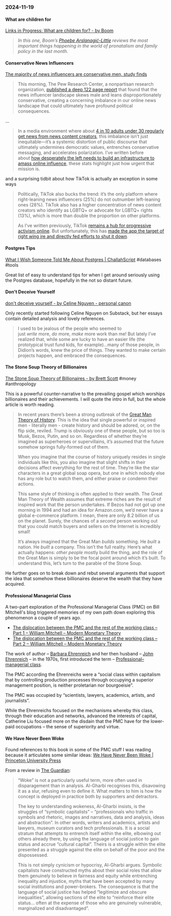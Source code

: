 ### 2024-11-19
#### What are children for
[Links in Progress: What are children for?  - by Boom](https://www.worksinprogress.news/p/links-in-progress-what-are-children)

> _In this one, Boom’s [Phoebe Arslanagić-Little](https://x.com/pmarslanagic?lang=en-GB) reviews the most important things happening in the world of pronatalism and family policy in the last month._

#### Conservative News Influencers
[The majority of news influencers are conservative men, study finds](https://www.usermag.co/p/the-majority-of-news-influencers)

> This morning, The Pew Research Center, a nonpartisan research organization, [published a deep 122 page report](https://www.pewresearch.org/journalism/2024/11/18/americas-news-influencers/) that found that the news influencer landscape skews male and leans disproportionately conservative, creating a concerning imbalance in our online news landscape that could ultimately have profound political consequences.

…

> In a media environment where about [4 in 10 adults under 30 regularly get news from news content creators](https://www.pewresearch.org/journalism/2024/11/18/americas-news-influencers/), this imbalance isn’t just inequitable—it’s a systemic distortion of public discourse that ultimately undermines democratic values, entrenches conservative messaging, and accelerates polarization. I've written before about [how desperately the left needs to build an infrastructure to amass online influence](https://www.usermag.co/p/why-democrats-wont-build-their-own), these stats highlight just how urgent that mission is.

and a surprising tidbit about how TikTok is actually an exception in some ways

> Politically, TikTok also bucks the trend: it’s the only platform where right-leaning news influencers (25%) do not outnumber left-leaning ones (28%). TikTok also has a higher concentration of news content creators who identify as LGBTQ+ or advocate for LGBTQ+ rights (13%), which is more than double the proportion on other platforms.
> 
> As I've written previously, TikTok [remains a hub for progressive activism online](https://www.washingtonpost.com/technology/2024/06/13/influencers-biden-tiktok-ban/). But unfortunately, this has [made the app the target of right wing ire and directly fed efforts to shut it down](https://www.theguardian.com/commentisfree/2024/mar/16/tiktok-ban-progressive-politics-activism).

#### Postgres Tips
[What I Wish Someone Told Me About Postgres | ChallahScript](https://challahscript.com/what_i_wish_someone_told_me_about_postgres?ref=labnotes.org) #databases #tools 

Great list of easy to understand tips for when I get around seriously using the Postgres database, hopefully in the not so distant future.

#### Don't Deceive Yourself
[don't deceive yourself - by Celine Nguyen - personal canon](https://www.personalcanon.com/p/dont-deceive-yourself)

Only recently started following Celine Nguyen on Substack, but her essays contain detailed analysis and lovely references.

> I used to be jealous of the people who seemed to just _write_ more, _do_ more, _make_ more work than me! But lately I’ve realized that, while some are lucky to have an easier life (the prototypical trust fund kids, for example)…many of those people, in Didion’s words, knew the price of things. They wanted to make certain projects happen, and embraced the consequences.

#### The Stone Soup Theory of Billionaires
[The Stone Soup Theory of Billionaires - by Brett Scott](https://www.asomo.co/p/the-stone-soup-theory-of-billionaires) #money #anthropology 

This is a powerful counter-narrative to the prevailing gospel which worships billionaires and their achievements. I will quote the intro in full, but the whole article is worth reading.

> In recent years there’s been a strong outbreak of the [Great Man Theory of History](https://en.wikipedia.org/wiki/Great_man_theory). This is the idea that single powerful or inspired men - literally men - create history and should be adored, or, on the flip side, reviled. Trump is obviously one of these people, but so too is Musk, Bezos, Putin, and so on. Regardless of whether they’re imagined as superheroes or supervillains, it’s assumed that the future somehow springs fully-formed out of them.
> 
> When you imagine that the course of history uniquely resides in single individuals like this, you also imagine that slight shifts in their decisions affect everything for the rest of time. They’re like the star characters in a great global soap opera, but one in which nobody else has any role but to watch them, and either praise or condemn their actions.
>
> This same style of thinking is often applied to their wealth. The Great Man Theory of Wealth assumes that extreme riches are the result of inspired work that the person undertakes. If Bezos had not got up one morning in 1994 and had an idea for Amazon.com, we’d never have a global e-commerce platform. I mean, there are only 8.2 billion of us on the planet. Surely, the chances of a _second_ person working out that you could match buyers and sellers on the Internet is incredibly small!
>
> It’s always imagined that the Great Man _builds_ something. He _built_ a nation. He _built_ a company. This isn’t the full reality. Here’s what actually happens: _other people_ mostly build the thing, and the role of the Great Man is simply to be the focal point around which it’s built. To understand this, let’s turn to the parable of the Stone Soup.

He further goes on to break down and rebut several arguments that support the idea that somehow these billionaires deserve the wealth that they have acquired.

#### Professional Managerial Class
A two-part exploration of the Professional Managerial Class (PMC) on Bill Mitchell's blog triggered memories of my own path down exploring this phenomenon a couple of years ago.

- [The dislocation between the PMC and the rest of the working class – Part 1 – William Mitchell – Modern Monetary Theory](https://billmitchell.org/blog/?p=62133)
- [The dislocation between the PMC and the rest of the working class – Part 2 – William Mitchell – Modern Monetary Theory](https://billmitchell.org/blog/?p=62174)

The work of author – [Barbara Ehrenreich](https://en.wikipedia.org/wiki/Barbara_Ehrenreich) and her then husband – [John Ehrenreich](https://en.wikipedia.org/wiki/John_Ehrenreich) – in the 1970s, first introduced the term – [Professional–managerial class](https://en.wikipedia.org/wiki/Professional%E2%80%93managerial_class).

The PMC according the Ehrenreichs were a “social class within capitalism that by controlling production processes through occupying a superior management position, is neither proletarian nor bourgoeisie”.

The PMC was occupied by “scientists, lawyers, academics, artists, and journalists”.

While the Ehrenreichs focused on the mechanisms whereby this class, through their education and networks, advanced the interests of capital, Catherine Liu focused more on the disdain that the PMC have for the lower-paid occupations – the sense of superiority and virtue.

#### We Have Never Been Woke
Found references to this book in some of the PMC stuff I was reading because it articulates some similar ideas: [We Have Never Been Woke | Princeton University Press](https://press.princeton.edu/books/hardcover/9780691232607/we-have-never-been-woke)

From a review in [The Guardian](https://www.theguardian.com/commentisfree/2024/nov/10/cosplaying-social-justice-is-the-new-elitist-way-of-elbowing-out-the-working-class):

> “Woke” is not a particularly useful term, more often used in disparagement than in analysis. Al-Gharbi recognises this, disavowing it as a slur, refusing even to define it. What matters to him is how the concept is deployed in practice both by supporters and detractors.
>
> The key to understanding wokeness, Al-Gharbi insists, is the struggles of “symbolic capitalists” – “professionals who traffic in symbols and rhetoric, images and narratives, data and analysis, ideas and abstraction”. In other words, writers and academics, artists and lawyers, museum curators and tech professionals. It is a social stratum that attempts to entrench itself within the elite, elbowing out others already there, by using the language of social justice to gain status and accrue “cultural capital”. Theirs is a struggle within the elite presented as a struggle against the elite on behalf of the poor and the dispossessed.
> 
> This is not simply cynicism or hypocrisy, Al-Gharbi argues. Symbolic capitalists have constructed myths about their social roles that allow them genuinely to believe in fairness and equity while entrenching inequality and injustice, myths that have been accepted by many social institutions and power-brokers. The consequence is that the language of social justice has helped “legitimize and obscure inequalities”, allowing sections of the elite to “reinforce their elite status… often at the expense of those who are genuinely vulnerable, marginalized and disadvantaged”.
